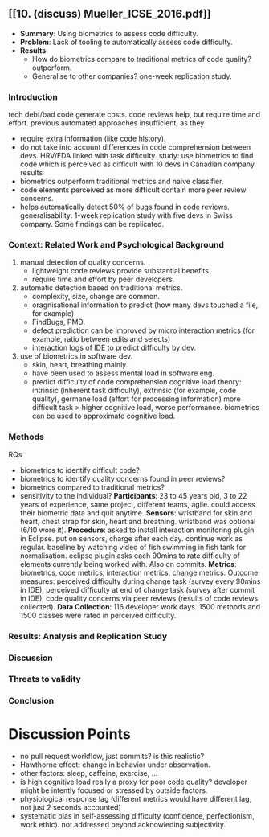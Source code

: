 ## [[10. (discuss) Mueller_ICSE_2016.pdf]]
* **Summary**: Using biometrics to assess code difficulty.
* **Problem**: Lack of tooling to automatically assess code difficulty.
* **Results**
	* How do biometrics compare to traditional metrics of code quality? outperform.
	* Generalise to other companies? one-week replication study.
### Introduction
tech debt/bad code generate costs.
code reviews help, but require time and effort.
previous automated approaches insufficient, as they
- require extra information (like code history).
- do not take into account differences in code comprehension between devs.
HRV/EDA linked with task difficulty.
study: use biometrics to find code which is perceived as difficult with 10 devs in Canadian company.
results
- biometrics outperform traditional metrics and naive classifier.
- code elements perceived as more difficult contain more peer review concerns.
- helps automatically detect 50% of bugs found in code reviews.
generalisability: 1-week replication study with five devs in Swiss company. Some findings can be replicated.
### Context: Related Work and Psychological Background
1. manual detection of quality concerns.
	- lightweight code reviews provide substantial benefits.
	- require time and effort by peer developers.
2. automatic detection based on traditional metrics.
	* complexity, size, change are common.
	* oragnisational information to predict (how many devs touched a file, for example)
	* FindBugs, PMD.
	* defect prediction can be improved by micro interaction metrics (for example, ratio between edits and selects)
	* interaction logs of IDE to predict difficulty by dev.
3. use of biometrics in software dev.
	* skin, heart, breathing mainly.
	* have been used to assess mental load in software eng.
	* predict difficulty of code comprehension
cognitive load theory: intrinsic (inherent task difficulty), extrinsic (for example, code quality), germane load (effort for processing information)
more difficult task > higher cognitive load, worse performance.
biometrics can be used to approximate cognitive load.
### Methods
RQs
- biometrics to identify difficult code?
- biometrics to identify quality concerns found in peer reviews?
- biometrics compared to traditional metrics?
- sensitivity to the individual?
**Participants**: 23 to 45 years old, 3 to 22 years of experience, same project, different teams, agile. could access their biometric data and quit anytime.
**Sensors**: wristband for skin and heart, chest strap for skin, heart and breathing. wristband was optional (6/10 wore it).
**Procedure**: asked to install interaction monitoring plugin in Eclipse. put on sensors, charge after each day. continue work as regular. baseline by watching video of fish swimming in fish tank for normalisation. eclipse plugin asks each 90mins to rate difficulty of elements currently being worked with. Also on commits.
**Metrics**: biometrics, code metrics, interaction metrics, change metrics.
Outcome measures: perceived difficulty during change task (survey every 90mins in IDE), perceived difficulty at end of change task (survey after commit in IDE), code quality concerns via peer reviews (results of code reviews collected).
**Data Collection**: 116 developer work days. 1500 methods and 1500 classes were rated in perceived difficulty.
### Results: Analysis and Replication Study

### Discussion

### Threats to validity

### Conclusion

# Discussion Points
- no pull request workflow, just commits? is this realistic?
- Hawthorne effect: change in behavior under observation.
- other factors: sleep, caffeine, exercise, …
- is high cognitive load really a proxy for poor code quality? developer might be intently focused or stressed by outside factors.
- physiological response lag (different metrics would have different lag, not just 2 seconds accounted)
- systematic bias in self-assessing difficulty (confidence, perfectionism, work ethic). not addressed beyond acknowleding subjectivity.